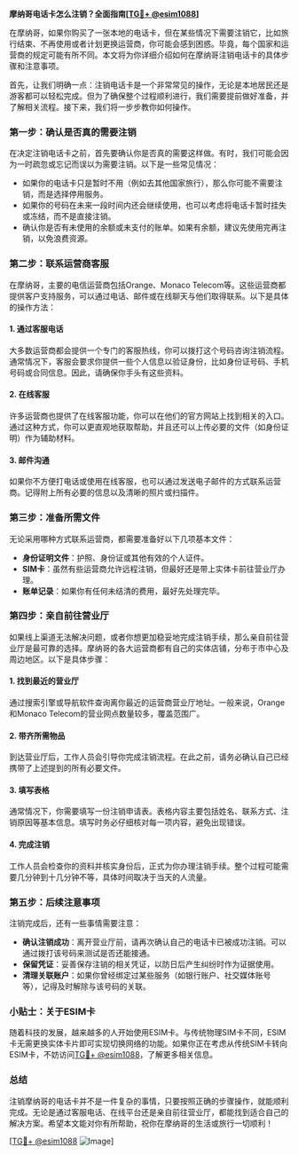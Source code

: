 **摩纳哥电话卡怎么注销？全面指南[[TG💪+ @esim1088](https://t.me/s/esim1088)]**

在摩纳哥，如果你购买了一张本地的电话卡，但在某些情况下需要注销它，比如旅行结束、不再使用或者计划更换运营商，你可能会感到困惑。毕竟，每个国家和运营商的规定可能有所不同。本文将为你详细介绍如何在摩纳哥注销电话卡的具体步骤和注意事项。

首先，让我们明确一点：注销电话卡是一个非常常见的操作，无论是本地居民还是游客都可以轻松完成。但为了确保整个过程顺利进行，我们需要提前做好准备，并了解相关流程。接下来，我们将一步步教你如何操作。

### **第一步：确认是否真的需要注销**
在决定注销电话卡之前，首先要确认你是否真的需要这样做。有时，我们可能会因为一时疏忽或忘记而误以为需要注销。以下是一些常见情况：
- 如果你的电话卡只是暂时不用（例如去其他国家旅行），那么你可能不需要注销，而是选择停用服务。
- 如果你的号码在未来一段时间内还会继续使用，也可以考虑将电话卡暂时挂失或冻结，而不是直接注销。
- 确认你是否有未使用的余额或未支付的账单。如果有余额，建议先使用完再注销，以免浪费资源。

### **第二步：联系运营商客服**
在摩纳哥，主要的电信运营商包括Orange、Monaco Telecom等。这些运营商都提供客户支持服务，可以通过电话、邮件或在线聊天与他们取得联系。以下是具体的操作方法：

#### **1. 通过客服电话**
大多数运营商都会提供一个专门的客服热线，你可以拨打这个号码咨询注销流程。通常情况下，客服会要求你提供一些个人信息以验证身份，比如身份证号码、手机号码或合同信息。因此，请确保你手头有这些资料。

#### **2. 在线客服**
许多运营商也提供了在线客服功能，你可以在他们的官方网站上找到相关的入口。通过这种方式，你可以更直观地获取帮助，并且还可以上传必要的文件（如身份证明）作为辅助材料。

#### **3. 邮件沟通**
如果你不方便打电话或使用在线客服，也可以通过发送电子邮件的方式联系运营商。记得附上所有必要的信息以及清晰的照片或扫描件。

### **第三步：准备所需文件**
无论采用哪种方式联系运营商，都需要准备好以下几项基本文件：
- **身份证明文件**：护照、身份证或其他有效的个人证件。
- **SIM卡**：虽然有些运营商允许远程注销，但最好还是带上实体卡前往营业厅办理。
- **账单记录**：如果你有任何未结清的费用，最好先处理完毕。

### **第四步：亲自前往营业厅**
如果线上渠道无法解决问题，或者你想更加稳妥地完成注销手续，那么亲自前往营业厅是最可靠的选择。摩纳哥的各大运营商都有自己的实体店铺，分布于市中心及周边地区。以下是具体步骤：

#### **1. 找到最近的营业厅**
通过搜索引擎或导航软件查询离你最近的运营商营业厅地址。一般来说，Orange和Monaco Telecom的营业网点数量较多，覆盖范围广。

#### **2. 带齐所需物品**
到达营业厅后，工作人员会引导你完成注销流程。在此之前，请务必确认自己已经携带了上述提到的所有必要文件。

#### **3. 填写表格**
通常情况下，你需要填写一份注销申请表。表格内容主要包括姓名、联系方式、注销原因等基本信息。填写时务必仔细核对每一项内容，避免出现错误。

#### **4. 完成注销**
工作人员会检查你的资料并核实身份后，正式为你办理注销手续。整个过程可能需要几分钟到十几分钟不等，具体时间取决于当天的人流量。

### **第五步：后续注意事项**
注销完成后，还有一些事情需要注意：
- **确认注销成功**：离开营业厅前，请再次确认自己的电话卡已被成功注销。可以通过拨打该号码来测试是否还能接通。
- **保留凭证**：妥善保存注销的相关凭证，以防日后产生纠纷时作为证据使用。
- **清理关联账户**：如果你曾经绑定过某些服务（如银行账户、社交媒体账号等），记得及时解除与该号码的关联。

### **小贴士：关于ESIM卡**
随着科技的发展，越来越多的人开始使用ESIM卡。与传统物理SIM卡不同，ESIM卡无需更换实体卡片即可实现切换网络的功能。如果你正在考虑从传统SIM卡转向ESIM卡，不妨访问[TG💪+ @esim1088](https://t.me/s/esim1088)，了解更多相关信息。

### **总结**
注销摩纳哥的电话卡并不是一件复杂的事情，只要按照正确的步骤操作，就能顺利完成。无论是通过客服电话、在线平台还是亲自前往营业厅，都能找到适合自己的解决方案。希望本文能对你有所帮助，祝你在摩纳哥的生活或旅行一切顺利！

[[TG💪+ @esim1088](https://t.me/s/esim1088) ![Image](https://i.postimg.cc/4NQfJmqS/Snipaste-2025-05-13-00-14-12.png)]